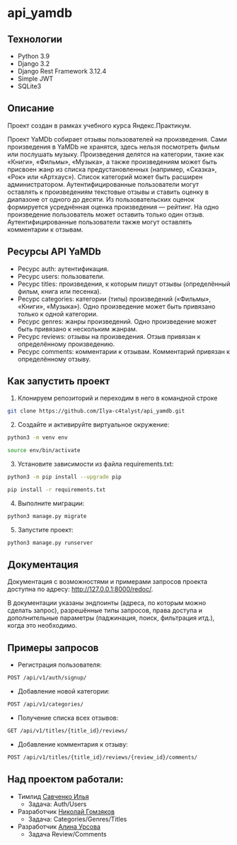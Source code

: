 # api_yamdb

## Технологии

- Python 3.9
- Django 3.2
- Django Rest Framework 3.12.4
- Simple JWT
- SQLite3

## Описание

Проект создан в рамках учебного курса Яндекс.Практикум.

Проект YaMDb собирает отзывы пользователей на произведения. Сами произведения в YaMDb не хранятся, здесь нельзя посмотреть фильм или послушать музыку. Произведения делятся на категории, такие как «Книги», «Фильмы», «Музыка», а также произведениям может быть присвоен жанр из списка предустановленных (например, «Сказка», «Рок» или «Артхаус»). Список категорий может быть расширен администратором.
Аутентифицированные пользователи могут оставлять к произведениям текстовые отзывы и ставить оценку в диапазоне от одного до десяти. Из пользовательских оценок формируется усреднённая оценка произведения — рейтинг. На одно произведение пользователь может оставить только один отзыв.
Аутентифицированные пользователи также могут оставлять комментарии к отзывам.

## Ресурсы API YaMDb

- Ресурс auth: аутентификация.
- Ресурс users: пользователи.
- Ресурс titles: произведения, к которым пишут отзывы (определённый фильм, книга или песенка).
- Ресурс categories: категории (типы) произведений («Фильмы», «Книги», «Музыка»). Одно произведение может быть привязано только к одной категории.
- Ресурс genres: жанры произведений. Одно произведение может быть привязано к нескольким жанрам.
- Ресурс reviews: отзывы на произведения. Отзыв привязан к определённому произведению.
- Ресурс comments: комментарии к отзывам. Комментарий привязан к определённому отзыву.

## Как запустить проект 

1. Клонируем репозиторий и переходим в него в командной строке

```sh
git clone https://github.com/Ilya-c4talyst/api_yamdb.git
```

2. Создайте и активируйте виртуальное окружение:

```sh
python3 -m venv env
```

```sh
source env/bin/activate
```

3. Установите зависимости из файла requirements.txt:

```sh
python3 -m pip install --upgrade pip
```

```sh
pip install -r requirements.txt
```

4. Выполните миграции:

```sh
python3 manage.py migrate
```

5. Запустите проект:

```sh
python3 manage.py runserver
```

## Документация

Документация с возможностями и примерами запросов проекта доступна по адресу: http://127.0.0.1:8000/redoc/.

В документации указаны эндпоинты (адреса, по которым можно сделать запрос), разрешённые типы запросов, права доступа и дополнительные параметры (паджинация, поиск, фильтрация итд.), когда это необходимо.

## Примеры запросов

- Регистрация пользователя:

```sh
POST /api/v1/auth/signup/
```
- Добавление новой категории:

```sh
POST /api/v1/categories/
```
- Получение списка всех отзывов:

```sh
GET /api/v1/titles/{title_id}/reviews/
```
- Добавление комментария к отзыву:

```sh
POST /api/v1/titles/{title_id}/reviews/{review_id}/comments/
```

## Над проектом работали:

- Тимлид [Савченко Илья](https://github.com/Ilya-c4talyst)
    - Задача: Auth/Users
- Разработчик [Николай Гомзяков](https://github.com/Nikolay040686)
    - Задача: Categories/Genres/Titles
- Разработчик [Алина Урсова](https://github.com/AlinaUrsova)
    - Задача Review/Comments 